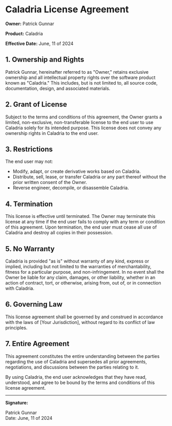 # Caladria License Agreement

**Owner:** Patrick Gunnar

**Product:** Caladria

**Effective Date:** June, 11 of 2024

## 1. Ownership and Rights
Patrick Gunnar, hereinafter referred to as "Owner," retains exclusive ownership and all intellectual property rights over the software product known as "Caladria." This includes, but is not limited to, all source code, documentation, design, and associated materials.

## 2. Grant of License
Subject to the terms and conditions of this agreement, the Owner grants a limited, non-exclusive, non-transferable license to the end user to use Caladria solely for its intended purpose. This license does not convey any ownership rights in Caladria to the end user.

## 3. Restrictions
The end user may not:
- Modify, adapt, or create derivative works based on Caladria.
- Distribute, sell, lease, or transfer Caladria or any part thereof without the prior written consent of the Owner.
- Reverse engineer, decompile, or disassemble Caladria.

## 4. Termination
This license is effective until terminated. The Owner may terminate this license at any time if the end user fails to comply with any term or condition of this agreement. Upon termination, the end user must cease all use of Caladria and destroy all copies in their possession.

## 5. No Warranty
Caladria is provided "as is" without warranty of any kind, express or implied, including but not limited to the warranties of merchantability, fitness for a particular purpose, and non-infringement. In no event shall the Owner be liable for any claim, damages, or other liability, whether in an action of contract, tort, or otherwise, arising from, out of, or in connection with Caladria.

## 6. Governing Law
This license agreement shall be governed by and construed in accordance with the laws of [Your Jurisdiction], without regard to its conflict of law principles.

## 7. Entire Agreement
This agreement constitutes the entire understanding between the parties regarding the use of Caladria and supersedes all prior agreements, negotiations, and discussions between the parties relating to it.

By using Caladria, the end user acknowledges that they have read, understood, and agree to be bound by the terms and conditions of this license agreement.

---

**Signature:**

Patrick Gunnar  
Date: June, 11 of 2024
